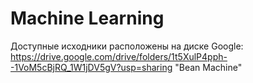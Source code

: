 # Machine Learning
Доступные исходники расположены на диске Google: <https://drive.google.com/drive/folders/1t5XulP4pph--1VoM5cBjRQ_1W1jDV5gV?usp=sharing> "Bean Machine"

